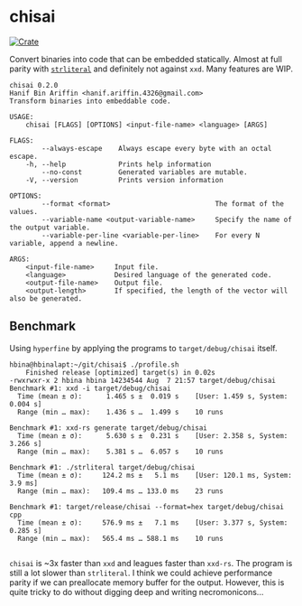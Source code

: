 # chisai 

[![Crate](https://img.shields.io/crates/v/chisai.svg)](https://crates.io/crates/chisai)

Convert binaries into code that can be embedded statically.
Almost at full parity with [`strliteral`](https://github.com/mortie/strliteral) and definitely not against `xxd`.
Many features are WIP.

```
chisai 0.2.0
Hanif Bin Ariffin <hanif.ariffin.4326@gmail.com>
Transform binaries into embeddable code.

USAGE:
    chisai [FLAGS] [OPTIONS] <input-file-name> <language> [ARGS]

FLAGS:
        --always-escape    Always escape every byte with an octal escape.
    -h, --help             Prints help information
        --no-const         Generated variables are mutable.
    -V, --version          Prints version information

OPTIONS:
        --format <format>                          The format of the values.
        --variable-name <output-variable-name>     Specify the name of the output variable.
        --variable-per-line <variable-per-line>    For every N variable, append a newline.

ARGS:
    <input-file-name>     Input file.
    <language>            Desired language of the generated code.
    <output-file-name>    Output file.
    <output-length>       If specified, the length of the vector will also be generated.
```

## Benchmark

Using `hyperfine` by applying the programs to `target/debug/chisai` itself.

```shell
hbina@hbinalapt:~/git/chisai$ ./profile.sh 
    Finished release [optimized] target(s) in 0.02s
-rwxrwxr-x 2 hbina hbina 14234544 Aug  7 21:57 target/debug/chisai
Benchmark #1: xxd -i target/debug/chisai
  Time (mean ± σ):      1.465 s ±  0.019 s    [User: 1.459 s, System: 0.004 s]
  Range (min … max):    1.436 s …  1.499 s    10 runs
 
Benchmark #1: xxd-rs generate target/debug/chisai
  Time (mean ± σ):      5.630 s ±  0.231 s    [User: 2.358 s, System: 3.266 s]
  Range (min … max):    5.381 s …  6.057 s    10 runs
 
Benchmark #1: ./strliteral target/debug/chisai
  Time (mean ± σ):     124.2 ms ±   5.1 ms    [User: 120.1 ms, System: 3.9 ms]
  Range (min … max):   109.4 ms … 133.0 ms    23 runs
 
Benchmark #1: target/release/chisai --format=hex target/debug/chisai cpp
  Time (mean ± σ):     576.9 ms ±   7.1 ms    [User: 3.377 s, System: 0.285 s]
  Range (min … max):   565.4 ms … 588.1 ms    10 runs
 

```

`chisai` is ~3x faster than `xxd` and leagues faster than `xxd-rs`.
The program is still a lot slower than `strliteral`.
I think we could achieve performance parity if we can preallocate memory buffer for the output.
However, this is quite tricky to do without digging deep and writing necromonicons...
